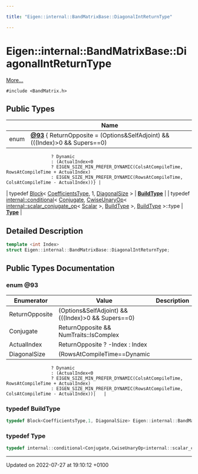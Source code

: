 ```yaml
---

title: "Eigen::internal::BandMatrixBase::DiagonalIntReturnType"

---
```


# Eigen::internal::BandMatrixBase::DiagonalIntReturnType



 [More...](#detailed-description)


`#include <BandMatrix.h>`

## Public Types

|                | Name           |
| -------------- | -------------- |
| enum| **[@93](http://example.org/classes/structeigen_1_1internal_1_1bandmatrixbase_1_1diagonalintreturntype/#enum-@93)** { ReturnOpposite = (Options&SelfAdjoint) && (((Index)>0 && Supers==0) || ((Index)<0 && Subs==0)), Conjugate = ReturnOpposite && NumTraits<Scalar>::IsComplex, ActualIndex = ReturnOpposite ? -Index : Index, DiagonalSize = (RowsAtCompileTime==Dynamic || ColsAtCompileTime==Dynamic)
                     ? Dynamic
                     : (ActualIndex<0
                     ? EIGEN_SIZE_MIN_PREFER_DYNAMIC(ColsAtCompileTime, RowsAtCompileTime + ActualIndex)
                     : EIGEN_SIZE_MIN_PREFER_DYNAMIC(RowsAtCompileTime, ColsAtCompileTime - ActualIndex))} |
| typedef <a href="http://example.org/classes/classeigen_1_1block/">Block</a>< <a href="http://example.org/classes/classeigen_1_1internal_1_1bandmatrixbase/#typedef-coefficientstype">CoefficientsType</a>, 1, <a href="http://example.org/classes/structeigen_1_1internal_1_1bandmatrixbase_1_1diagonalintreturntype/#enumvalue-diagonalsize">DiagonalSize</a> > | **[BuildType](http://example.org/classes/structeigen_1_1internal_1_1bandmatrixbase_1_1diagonalintreturntype/#typedef-buildtype)**  |
| typedef <a href="http://example.org/classes/structeigen_1_1internal_1_1conditional/">internal::conditional</a>< <a href="http://example.org/classes/classeigen_1_1conjugate/">Conjugate</a>, <a href="http://example.org/classes/classeigen_1_1cwiseunaryop/">CwiseUnaryOp</a>< <a href="http://example.org/classes/structeigen_1_1internal_1_1scalar__conjugate__op/">internal::scalar_conjugate_op</a>< <a href="http://example.org/classes/classeigen_1_1internal_1_1bandmatrixbase/#typedef-scalar">Scalar</a> >, <a href="http://example.org/classes/structeigen_1_1internal_1_1bandmatrixbase_1_1diagonalintreturntype/#typedef-buildtype">BuildType</a> >, <a href="http://example.org/classes/structeigen_1_1internal_1_1bandmatrixbase_1_1diagonalintreturntype/#typedef-buildtype">BuildType</a> >::type | **[Type](http://example.org/classes/structeigen_1_1internal_1_1bandmatrixbase_1_1diagonalintreturntype/#typedef-type)**  |

## Detailed Description

```cpp
template <int Index>
struct Eigen::internal::BandMatrixBase::DiagonalIntReturnType;
```

## Public Types Documentation

### enum @93

| Enumerator | Value | Description |
| ---------- | ----- | ----------- |
| ReturnOpposite | (Options&SelfAdjoint) && (((Index)>0 && Supers==0) || ((Index)<0 && Subs==0))|   |
| Conjugate | ReturnOpposite && NumTraits<Scalar>::IsComplex|   |
| ActualIndex | ReturnOpposite ? -Index : Index|   |
| DiagonalSize | (RowsAtCompileTime==Dynamic || ColsAtCompileTime==Dynamic)
                     ? Dynamic
                     : (ActualIndex<0
                     ? EIGEN_SIZE_MIN_PREFER_DYNAMIC(ColsAtCompileTime, RowsAtCompileTime + ActualIndex)
                     : EIGEN_SIZE_MIN_PREFER_DYNAMIC(RowsAtCompileTime, ColsAtCompileTime - ActualIndex))|   |




### typedef BuildType

```cpp
typedef Block<CoefficientsType,1, DiagonalSize> Eigen::internal::BandMatrixBase< Derived >::DiagonalIntReturnType< Index >::BuildType;
```


### typedef Type

```cpp
typedef internal::conditional<Conjugate,CwiseUnaryOp<internal::scalar_conjugate_op<Scalar>,BuildType>,BuildType>::type Eigen::internal::BandMatrixBase< Derived >::DiagonalIntReturnType< Index >::Type;
```


-------------------------------

Updated on 2022-07-27 at 19:10:12 +0100